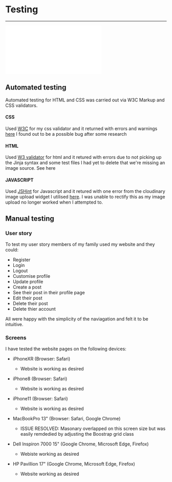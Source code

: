 # Testing 
<hr>

![Readme](README.md)

## Automated testing 
Automated testing for HTML and CSS was carried out via W3C Markup and CSS validators.

#### CSS
Used [W3C](https://www.w3.org/) for my css validator and it returned with errors and warnings [here]((static/readme-files/W3C_CSS_validator.pdf)) I found out to be a possible bug after some research 

#### HTML
Used [W3 validator](https://validator.w3.org/nu/) for html and it retured with errors due to not picking up the Jinja syntax and some test files I had yet to delete that we're missing an image source. See here [](static/readme-files/W3_html_validator.pdf)

#### JAVASCRIPT
Used [JSHint](https://jshint.com/) for Javascript and it retured with one error from the cloudinary image upload widget I utilised [here](static/readme-files/JSHint_validator.png). I was unable to rectify this as my image upload no longer worked when I attempted to. 


## Manual testing 

### User story

To test my user story members of my family used my website and they could:

- Register 
- Login 
- Logout 
- Customise profile
- Update profile
- Create a post 
- See their post in their profile page
- Edit their post 
- Delete their post
- Delete thier account 

All were happy with the simplicity of the naviagation and felt it to be intuitive. 


### Screens 

I have tested the website pages on the following devices:

- iPhoneXR (Browser: Safari)
  - Website is working as desired 


- iPhone8 (Browser: Safari)
  - Website is working as desired 

- iPhone11 (Browser: Safari)
  - Website is working as desired 

- MacBookPro 13" (Browser: Safari, Google Chrome)
  - ISSUE RESOLVED: Masonary overlapped on this screen size but was easily remdedied by adjusting the Boostrap grid class 

- Dell Inspiron 7000 15" (Google Chrome, Microsoft Edge, Firefox)
  - Webiste working as desired

- HP Pavillion 17" (Google Chrome, Microsoft Edge, Firefox) 
  - Website working as desired 





